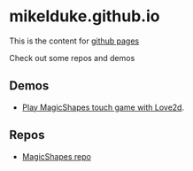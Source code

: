 # mikelduke.github.io

This is the content for [github pages](https://mikelduke.github.io/)

Check out some repos and demos

## Demos

* [Play MagicShapes touch game with Love2d](https://mikelduke.github.io/magic-shapes/game/index.html).

## Repos

* [MagicShapes repo](https://github.com/mikelduke/magic-shapes)
